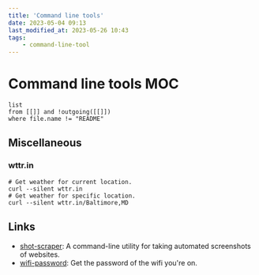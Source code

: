 ```yaml
---
title: 'Command line tools'
date: 2023-05-04 09:13
last_modified_at: 2023-05-26 10:43
tags:
    - command-line-tool
---
```


# Command line tools MOC

```dataview
list
from [[]] and !outgoing([[]])
where file.name != "README"
```

## Miscellaneous

### wttr.in

```
# Get weather for current location.
curl --silent wttr.in
# Get weather for specific location.
curl --silent wttr.in/Baltimore,MD
```

## Links

-   [shot-scraper](https://shot-scraper.datasette.io/en/stable/index.html): A command-line utility for taking automated screenshots of websites.
-   [wifi-password](https://github.com/rauchg/wifi-password): Get the password of the wifi you're on.
